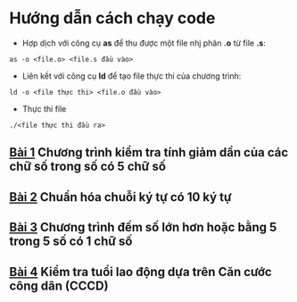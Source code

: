 # Hướng dẫn cách chạy code
- Hợp dịch với công cụ **as** để thu được một file nhj phân **.o** từ file **.s**:
```
as -o <file.o> <file.s đầu vào>
```
- Liên kết với công cụ **ld** để tạo file thực thi của chương trình:
```
ld -o <file thực thi> <file.o đầu vào>
```
- Thực thi file
```
./<file thực thi đầu ra>
```

## [Bài 1](/C1.s)  Chương trình kiểm tra tính giảm dần của các chữ số trong số có 5 chữ số  

## [Bài 2](/C2.s)  Chuẩn hóa chuỗi ký tự có 10 ký tự

## [Bài 3](/C3.s)  Chương trình đếm số lớn hơn hoặc bằng 5 trong 5 số có 1 chữ số

## [Bài 4](/C4.s)  Kiểm tra tuổi lao động dựa trên Căn cước công dân (CCCD)